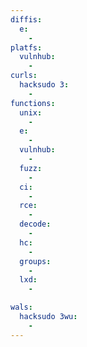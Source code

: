 ```yaml
---
diffis:
  e:
    -
platfs:
  vulnhub:
    -
curls:
  hacksudo 3:
    -
functions:
  unix:
    -
  e:
    -
  vulnhub:
    -
  fuzz:
    -
  ci:
    -
  rce:
    -
  decode:
    -
  hc:
    -
  groups:
    -
  lxd:
    -

wals:
  hacksudo 3wu:
    -
---
```

